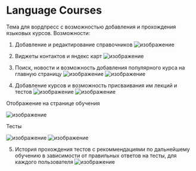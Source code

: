 # Language Courses
Тема для вордпресс с возможностью добавления и прохождения языковых курсов.
Возможности:

1. Добавление и редактирование справочников
![изображение](https://github.com/user-attachments/assets/d5a48d93-6ec9-462d-ab78-e6dbc6dbe384)

2. Виджеты контактов и яндекс карт
![изображение](https://github.com/user-attachments/assets/b769be9e-da4d-4c61-8501-d05eebff67ab)

3. Поиск, новости и возможность добавления популярного курса на главную страницу
![изображение](https://github.com/user-attachments/assets/58dd14f4-0d2c-4c3b-881f-266622b4e77d)
![изображение](https://github.com/user-attachments/assets/82f92b06-cb8f-4c7f-86dd-5ffd0b89ed91)

4. Добавление курсов и возможность присваивания им лекций и тестов
![изображение](https://github.com/user-attachments/assets/17454042-8d07-425d-8ea8-f49b9f69c775)
![изображение](https://github.com/user-attachments/assets/49561749-3309-498e-91da-09300f7f6279)

Отображение на странице обучения

![изображение](https://github.com/user-attachments/assets/514a5cc3-43de-4032-8f98-b15cf6b352a7)

Тесты

![изображение](https://github.com/user-attachments/assets/07fad040-9cc9-4faa-a7b9-658087492691)
![изображение](https://github.com/user-attachments/assets/a9be9df2-f996-458b-88d4-74059b63e993)

5. История прохождения тестов с рекоммендациями по дальнейшему обучению в зависимости от правильных ответов на тесты, для каждого пользователя
![изображение](https://github.com/user-attachments/assets/f19e7bfb-d087-4d9a-8374-1caab8d229b1)
